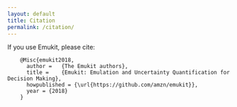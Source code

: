```yaml
---
layout: default
title: Citation
permalink: /citation/
---
```


If you use Emukit, please cite:

```
    @Misc{emukit2018,
      author =   {The Emukit authors},
      title =    {Emukit: Emulation and Uncertainty Quantification for Decision Making},
      howpublished = {\url{https://github.com/amzn/emukit}},
      year = {2018}
    }
 ```